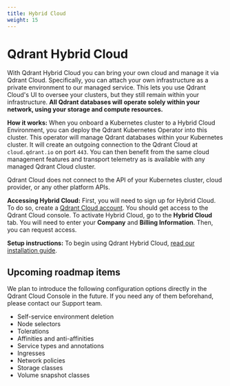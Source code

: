 ```yaml
---
title: Hybrid Cloud
weight: 15
---
```


# Qdrant Hybrid Cloud

With Qdrant Hybrid Cloud you can bring your own cloud and manage it via Qdrant Cloud. Specifically, you can attach your own infrastructure as a private environment to our managed service. This lets you use Qdrant Cloud's UI to oversee your clusters, but they still remain within your infrastructure. **All Qdrant databases will operate solely within your network, using your storage and compute resources.**

**How it works:** When you onboard a Kubernetes cluster to a Hybrid Cloud Environment, you can deploy the Qdrant Kubernetes Operator into this cluster. This operator will manage Qdrant databases within your Kubernetes cluster. It will create an outgoing connection to the Qdrant Cloud at `cloud.qdrant.io` on port `443`. You can then benefit from the same cloud management features and transport telemetry as is available with any managed Qdrant Cloud cluster.

<aside role="status">Qdrant Cloud does not connect to the API of your Kubernetes cluster, cloud provider, or any other platform APIs.</aside>

**Accessing Hybrid Cloud:** First, you will need to sign up for Hybrid Cloud. To do so, create a [Qdrant Cloud account](https://cloud.qdrant.io/login). You should get access to the Qdrant Cloud console. To activate Hybrid Cloud, go to the **Hybrid Cloud** tab. You will need to enter your **Company** and **Billing Information**. Then, you can request access.

**Setup instructions:** To begin using Qdrant Hybrid Cloud, [read our installation guide](/documentation/hybrid-cloud/hybrid-cloud-setup/).

## Upcoming roadmap items

We plan to introduce the following configuration options directly in the Qdrant Cloud Console in the future. If you need any of them beforehand, please contact our Support team.

* Self-service environment deletion
* Node selectors
* Tolerations
* Affinities and anti-affinities
* Service types and annotations
* Ingresses
* Network policies
* Storage classes
* Volume snapshot classes